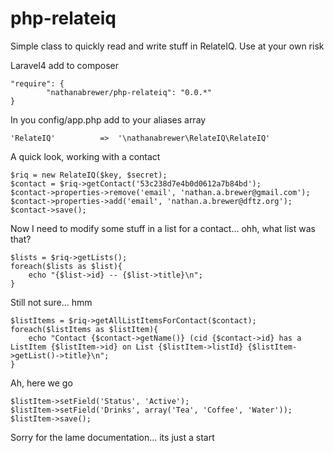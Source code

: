 php-relateiq
============

Simple class to quickly read and write stuff in RelateIQ. Use at your own risk

Laravel4 add to composer

    "require": {
            "nathanabrewer/php-relateiq": "0.0.*"
    }

In you config/app.php add to your aliases array

    'RelateIQ'          =>  '\nathanabrewer\RelateIQ\RelateIQ'

A quick look, working with a contact

    $riq = new RelateIQ($key, $secret);
    $contact = $riq->getContact('53c238d7e4b0d0612a7b84bd');
    $contact->properties->remove('email', 'nathan.a.brewer@gmail.com');
    $contact->properties->add('email', 'nathan.a.brewer@dftz.org');
    $contact->save();

Now I need to modify some stuff in a list for a contact... ohh, what list was that?

    $lists = $riq->getLists();
    foreach($lists as $list){
        echo "{$list->id} -- {$list->title}\n";
    }

Still not sure... hmm

    $listItems = $riq->getAllListItemsForContact($contact);
    foreach($listItems as $listItem){
        echo "Contact {$contact->getName()} (cid {$contact->id} has a ListItem {$listItem->id} on List {$listItem->listId} {$listItem->getList()->title}\n";
    }

Ah, here we go

    $listItem->setField('Status', 'Active');
    $listItem->setField('Drinks', array('Tea', 'Coffee', 'Water'));
    $listItem->save();

Sorry for the lame documentation... its just a start
